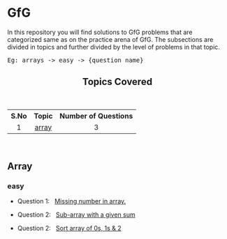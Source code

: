 # GfG

<The>In this repository you will find solutions to GfG problems that are categorized same as on the practice arena of GfG. The subsections are divided in topics and further divided by the level of problems in that topic.</p>

<pre>Eg: arrays -> easy -> {question name}</pre>

<h2 align="center"> Topics Covered </h2>
<br>
<table align="center">
   <tr>
      <th><b>S.No</b></th>
      <th><b>Topic</b></th>
      <th><b>Number of Questions</b></th>
   </tr>

   <tr>
      <td align="center">1</td>
      <td align="center">
         <a href="#arrays">array</a>
      </td>
      <td align="center">3</td>
   </tr>
</table>

<br>

<h2><a id="arrays">Array</a></h2>

<h3>easy</h3>

-  Question 1: &nbsp; <a href="https://github.com/gautamkhatter/gfg/blob/master/arrays/easy/missing-number-in-array.js">Missing number in array.</a>

- Question 2: &nbsp; <a href="https://github.com/gautamkhatter/gfg/blob/master/arrays/easy/subarray-with-given-sum.js">Sub-array with a given sum</a>

- Question 2: &nbsp; <a href="https://github.com/gautamkhatter/gfg/blob/master/arrays/easy/sort-array-of-0-1-2.js">Sort array of 0s, 1s & 2</a>

